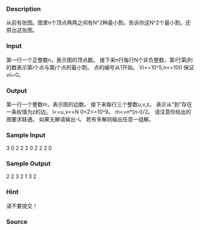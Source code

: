 
### Description
从前有张图。图里n个顶点两两之间有N^2种最小割。告诉你这N^2个最小割。还原出这张图。


### Input
第一行一个正整数n，表示图的顶点数。
接下来n行每行N个非负整数，第i行第j列的数表示第i个点与第j个点的最小割。
点的编号从1开始。
Vi<=10^5,n<=100
保证vii=0。


### Output
第一行一个整数m，表示图的边数。
接下来每行三个整数u,v,z。
表示从“到”存在一条权值为z的边。
l<=u,v<=N
0<Z<=10^9。
m<=n*(n-l)/2。
请注意你给出的图要求联通。
如果无解请输出-l。
若有多解则输出任意一组解。

### Sample Input
3
0 2 2 
2 0 2
2 2 0
### Sample Output
2
2 3 2
1 3 2
### Hint
请不要提交！

### Source
